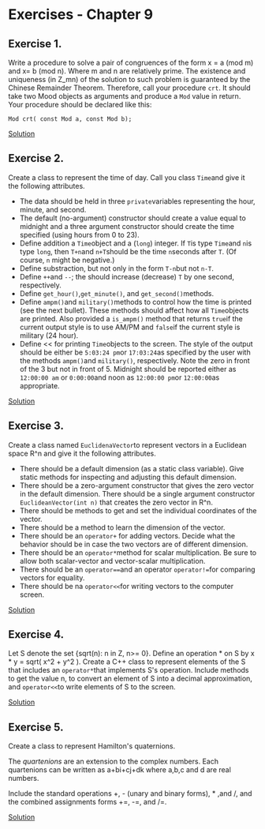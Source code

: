 # Exercises - Chapter 9

## Exercise 1.

Write a procedure to solve a pair of congruences of the form x = a (mod m) and x= b (mod n).
Where m and n are relatively prime.
The existence and uniqueness (in Z_mn) of the solution to such problem is guaranteed by the Chinese Remainder Theorem.
Therefore, call your procedure ```crt```. 
It should take two Mood  objects as arguments and produce a ```Mod``` value in return.
Your procedure should be declared like this:


```
Mod crt( const Mod a, const Mod b);
```

[Solution](C9E1/) 

## Exercise 2.

Create a class to represent the time of day. Call you class ```Time```and give it the following attributes.

* The data should be held in three ```private```variables representing the hour, minute, and second.
* The default (no-argument) constructor should create a value equal to midnight and a three argument constructor should create the time specified (using hours from 0 to 23).
* Define addition a ```Time```object and a (```long```) integer. If ```T```is type ```Time```and ```n```is type ```long```, then ```T+n```and ```n+T```should be the time ```n```seconds after ```T```. (Of course, ```n``` might be negative.)
* Define substraction, but not only in the form ```T-n```but not ```n-T```.
* Define ```++```and ```--```; the should increase (decrease) ```T``` by one second, respectively.
* Define ```get_hour()```,```get_minute()```, and ```get_second()```methods.
* Define ```ampm()```and ```military()```methods to control how the time is printed (see the next bullet). These methods should affect how all ```Time```objects are printed. Also provided a ```is_ampm()``` method that returns ```true```if the current output style is to use AM/PM and ```false```if the current style is military (24 hour).
* Define << for printing ```Time```objects to the screen. The style of the output should be either be ```5:03:24 pm```or ```17:03:24```as specified by the user with the methods ```ampm()```and ```military()```, respectively. Note the zero in front of the 3 but not in front of 5. Midnight should be reported either as ```12:00:00 am``` or ```0:00:00```and noon as ```12:00:00 pm```or ```12:00:00```as appropriate.

[Solution](C9E2/)


## Exercise 3.

Create a class named ```EuclidenaVector```to  represent vectors in a Euclidean space R^n and give it the following attributes.

* There should be a default dimension (as a static class variable). Give static methods for inspecting and adjusting this default dimension.
* There should be a zero-argument constructor that gives the zero vector in the default dimension. There should be a single argument constructor ```EuclideanVector(int n)``` that creates the zero vector in R^n.
* There should be methods to get and set the individual coordinates of the vector.
* There should be a method to learn the dimension of the vector.
* There should be an ```operator+``` for adding vectors. Decide what the behavior should be in case the two vectors are of different dimension.
* There should be an ```operator*```method for scalar multiplication. Be sure to allow both scalar-vector and vector-scalar multiplication.
* There should be an ```operator==```and an operator ```operator!=```for comparing vectors for equality.
* There should be na ```operator<<```for writing vectors to the computer screen.

[Solution](C9E3/)

## Exercise 4.

Let S denote the set {sqrt(n): n in Z, n>= 0}. Define an operation * on S by x * y = sqrt( x^2 + y^2 ). Create a C++ class to represent elements of the S that includes an ```operator*```that implements S's operation.
Include methods to get the value n, to convert an element of S into a decimal approximation, and ```operator<<```to write elements of S to the screen.

[Solution](C9E4/)

## Exercise 5.

Create a class to represent Hamilton's quaternions. 

The *quartenions* are an extension to the complex numbers. Each quartenions can be written as a+bi+cj+dk where a,b,c and d are real numbers.

Include the standard operations +, - (unary and binary forms), * ,and /, and the combined assignments forms +=, -=, and /=.

[Solution](C9E5/)


